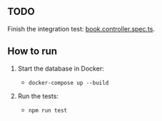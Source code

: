 ## TODO
Finish the integration test: [book.controller.spec.ts](/src//test//integration//book.controller.spec.ts).

## How to run
1. Start the database in Docker:
   - `docker-compose up --build`

2. Run the tests:
   - `npm run test`